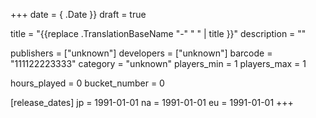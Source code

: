 +++
date = { .Date }}
draft = true

title = "{{replace .TranslationBaseName "-" " " | title }}"
description = ""

publishers = ["unknown"]
developers = ["unknown"]
barcode = "111122223333"
category = "unknown"
players_min = 1
players_max = 1

hours_played = 0
bucket_number = 0

[release_dates]
	jp = 1991-01-01
	na = 1991-01-01
	eu = 1991-01-01
+++